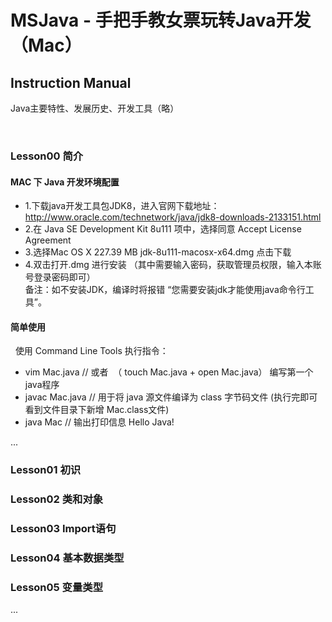 # MSJava - 手把手教女票玩转Java开发（Mac）
## Instruction Manual
Java主要特性、发展历史、开发工具（略）  

  
### Lesson00 简介
#### MAC 下 Java 开发环境配置
  * 1.下载java开发工具包JDK8，进入官网下载地址：http://www.oracle.com/technetwork/java/jdk8-downloads-2133151.html
  * 2.在 Java SE Development Kit 8u111 项中，选择同意 Accept License Agreement
  * 3.选择Mac OS X	227.39 MB  	jdk-8u111-macosx-x64.dmg 点击下载
  * 4.双击打开.dmg 进行安装 （其中需要输入密码，获取管理员权限，输入本账号登录密码即可）  
备注：如不安装JDK，编译时将报错 “您需要安装jdk才能使用java命令行工具”。
  
#### 简单使用
    使用 Command Line Tools 执行指令：
  * vim Mac.java    // 或者  （ touch Mac.java  +  open Mac.java） 编写第一个java程序   
  * javac Mac.java  // 用于将 java 源文件编译为 class 字节码文件  (执行完即可看到文件目录下新增 Mac.class文件) 
  * java Mac        // 输出打印信息 Hello Java!
  
...
  
  
### Lesson01 初识
### Lesson02 类和对象
### Lesson03 Import语句
### Lesson04 基本数据类型
### Lesson05 变量类型
...
